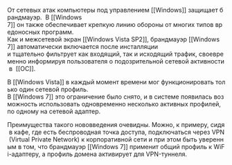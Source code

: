 От сетевых атак компьютеры под управлением [[Windows]] защищает брандмауэр. 
В [[Windows 7]] он также обеспечивает крепкую линию обороны от многих типов вредоносных программ. 
Как и межсетевой экран [[Windows Vista SP2]], брандмауэр [[Windows 7]] автоматически включается после инсталляции
и тщательно фильтрует как входящий, так и исходящий трафик, своевременно информируя пользователя о подозрительной сетевой активности в  [[ОС]]. 

В [[Windows Vista]] в каждый момент времени мог функционировать только один сетевой профиль. 
В [[Windows 7]] это ограничение было снято, и в системе появилась возможность использовать одновременно несколько активных профилей, по одному на сетевой адаптер. 

Преимущества такого нововведения очевидны. Можно, к примеру, сидя в кафе, где есть беспроводная точка доступа, подключаться через VPN (Virtual Private Network) к корпоративной сети и при этом быть уверенным в том, что брандмауэр [[Windows 7]] применит общий профиль к WiFi-адаптеру, а профиль домена активирует для VPN-туннеля.